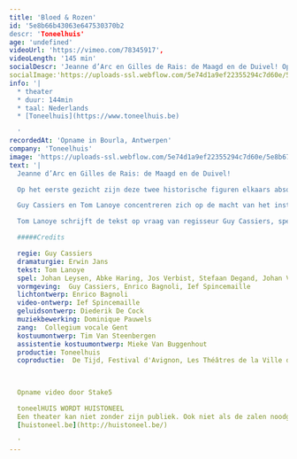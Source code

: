 ```yaml
---
title: 'Bloed & Rozen'
id: '5e8b66b43063e647530370b2
descr: 'Toneelhuis'
age: 'undefined'
videoUrl: 'https://vimeo.com/78345917',
videoLength: '145 min'
socialDescr: 'Jeanne d’Arc en Gilles de Rais: de Maagd en de Duivel! Op het eerste gezicht zijn deze twee historische figuren elkaars absolute tegenpool. Het eenvoudige Franse boerenmeisje Jeanne d’Arc sterft na enkele spectaculaire overwinningen op Engeland als heks op de brandstapel. De rijke en adellijke Gilles de Rais, die aan haar zijde vocht, geeft zich na haar dood over aan magie, moord en seksuele excessen en sterft op de brandstapel als een boetvaardige zondaar. Guy Cassiers en Tom Lanoye concentreren zich op de macht van het instituut Kerk. Brandend actueel. Tom Lanoye schrijft de tekst op vraag van regisseur Guy Cassiers, speciaal voor het Festival van Avignon. Het stuk wordt er na de première in Antwerpen opgevoerd in de Cour d'Honneur du Palais des Papes.'
socialImage:'https://uploads-ssl.webflow.com/5e74d1a9ef22355294c7d60e/5e8b6752b48f2354096c34de_bloed%20en%20rozen.jpg'
info: '|
  * theater
  * duur: 144min
  * taal: Nederlands
  * [Toneelhuis](https://www.toneelhuis.be)

  ‍'
recordedAt: 'Opname in Bourla, Antwerpen'
company: 'Toneelhuis'
image: 'https://uploads-ssl.webflow.com/5e74d1a9ef22355294c7d60e/5e8b6752b48f2354096c34de_bloed%20en%20rozen.jpg'
text: '|
  Jeanne d’Arc en Gilles de Rais: de Maagd en de Duivel!                

  Op het eerste gezicht zijn deze twee historische figuren elkaars absolute tegenpool. Het eenvoudige Franse boerenmeisje Jeanne d’Arc sterft na enkele spectaculaire overwinningen op Engeland als heks op de brandstapel. De rijke en adellijke Gilles de Rais, die aan haar zijde vocht, geeft zich na haar dood over aan magie, moord en seksuele excessen en sterft op de brandstapel als een boetvaardige zondaar.

  Guy Cassiers en Tom Lanoye concentreren zich op de macht van het instituut Kerk. Brandend actueel.

  Tom Lanoye schrijft de tekst op vraag van regisseur Guy Cassiers, speciaal voor het Festival van Avignon. Het stuk wordt er na de première in Antwerpen opgevoerd in de Cour d'Honneur du Palais des Papes.

  #####Credits

  regie: Guy Cassiers
  dramaturgie: Erwin Jans
  tekst: Tom Lanoye
  spel: Johan Leysen, Abke Haring, Jos Verbist, Stefaan Degand, Johan Van Assche, Katelijne Damen, Han Kerckhoffs
  vormgeving:  Guy Cassiers, Enrico Bagnoli, Ief Spincemaille
  lichtontwerp: Enrico Bagnoli
  video-ontwerp: Ief Spincemaille
  geluidsontwerp: Diederik De Cock
  muziekbewerking: Dominique Pauwels
  zang:  Collegium vocale Gent
  kostuumontwerp: Tim Van Steenbergen
  assistentie kostuumontwerp: Mieke Van Buggenhout
  productie: Toneelhuis
  coproductie:  De Tijd, Festival d'Avignon, Les Théâtres de la Ville de Luxembourg, deSingel Internationale Kunstcampus, Collegium vocale Gent                                    

  ‍

  Opname video door Stake5  

  toneelHUIS WORDT HUISTONEEL
  Een theater kan niet zonder zijn publiek. Ook niet als de zalen noodgedwongen leeg staan. Daarom zoeken de Toneelhuismakers u op vanuit hun schuiloorden. Ze spinnen vanuit hun huizen lange, onzichtbare draden tot bij u, met verhalen, gedichten, gedachten en beelden. Zo wordt Toneelhuis voor even Huistoneel. Geniet ervan!
  [huistoneel.be](http://huistoneel.be/)

  ‍'
---
```

